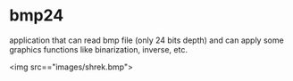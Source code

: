 # bmp24
application that can read bmp file (only 24 bits depth) and can apply some graphics functions like binarization, inverse, etc.

<img src=="images/shrek.bmp">